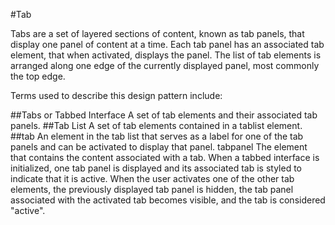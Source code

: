 #Tab

Tabs are a set of layered sections of content, known as tab panels, that display one panel of content at a time. Each tab panel has an associated tab element, that when activated, displays the panel. The list of tab elements is arranged along one edge of the currently displayed panel, most commonly the top edge.

Terms used to describe this design pattern include:

##Tabs or Tabbed Interface
A set of tab elements and their associated tab panels.
##Tab List
A set of tab elements contained in a tablist element.
##tab
An element in the tab list that serves as a label for one of the tab panels and can be activated to display that panel.
tabpanel
The element that contains the content associated with a tab.
When a tabbed interface is initialized, one tab panel is displayed and its associated tab is styled to indicate that it is active. When the user activates one of the other tab elements, the previously displayed tab panel is hidden, the tab panel associated with the activated tab becomes visible, and the tab is considered "active".